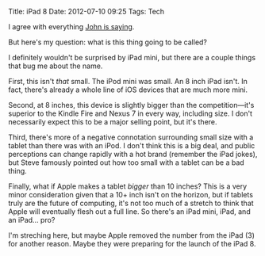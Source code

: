 Title: iPad 8
Date: 2012-07-10 09:25
Tags: Tech

I agree with everything [John is saying](http://daringfireball.net/2012/07/this_ipad_mini_thing).

But here's my question: what is this thing going to be called? 

I definitely wouldn't be surprised by iPad mini, but there are a couple things that bug me about the name. 

First, this isn't *that* small. The iPod mini was small. An 8 inch iPad isn't. In fact, there's already a whole line of iOS devices that are much more mini. 

Second, at 8 inches, this device is slightly bigger than the competition—it's superior to the Kindle Fire and Nexus 7 in every way, including size. I don't necessarily expect this to be a major selling point, but it's there. 

Third, there's more of a negative connotation surrounding small size with a tablet than there was with an iPod. I don't think this is a big deal, and public perceptions can change rapidly with a hot brand (remember the iPad jokes), but Steve famously pointed out how too small with a tablet can be a bad thing. 

Finally, what if Apple makes a tablet *bigger* than 10 inches? This is a very minor consideration given that a 10+ inch  isn't on the horizon, but if tablets truly are the future of computing, it's not too much of a stretch to think that Apple will eventually flesh out a full line. So there's an iPad mini, iPad, and an iPad... pro? 

I'm streching here, but maybe Apple removed the number from the iPad (3) for another reason. Maybe they were preparing for the launch of the iPad 8.


